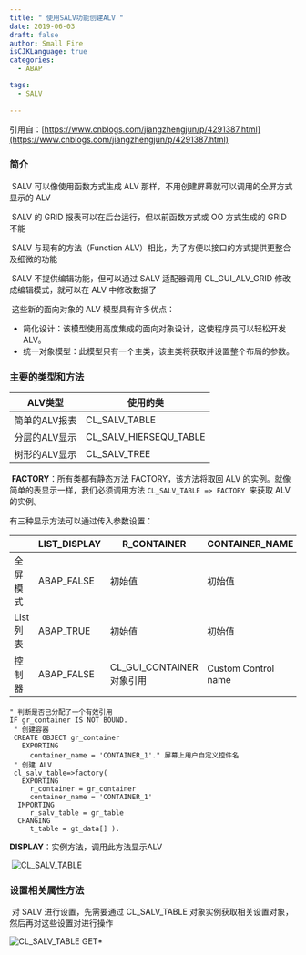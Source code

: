 ```yaml
---
title: " 使用SALV功能创建ALV "
date: 2019-06-03
draft: false
author: Small Fire
isCJKLanguage: true
categories: 
  - ABAP

tags: 
  - SALV
 
---
```


引用自：[https://www.cnblogs.com/jiangzhengjun/p/4291387.html](https://www.cnblogs.com/jiangzhengjun/p/4291387.html)



### 简介

​	SALV 可以像使用函数方式生成 ALV 那样，不用创建屏幕就可以调用的全屏方式显示的 ALV

​	SALV 的 GRID 报表可以在后台运行，但以前函数方式或 OO 方式生成的 GRID 不能

​	SALV 与现有的方法（Function ALV）相比，为了方便以接口的方式提供更整合及细微的功能

​	SALV 不提供编辑功能，但可以通过 SALV 适配器调用 CL_GUI_ALV_GRID 修改成编辑模式，就可以在 ALV 中修改数据了

​	这些新的面向对象的 ALV 模型具有许多优点：

- 简化设计：该模型使用高度集成的面向对象设计，这使程序员可以轻松开发 ALV。
- 统一对象模型：此模型只有一个主类，该主类将获取并设置整个布局的参数。



### 主要的类型和方法

| ALV类型       | 使用的类               |
| ------------- | ---------------------- |
| 简单的ALV报表 | CL_SALV_TABLE          |
| 分层的ALV显示 | CL_SALV_HIERSEQU_TABLE |
| 树形的ALV显示 | CL_SALV_TREE           |

​	**FACTORY**：所有类都有静态方法 FACTORY，该方法将取回 ALV 的实例。就像简单的表显示一样，我们必须调用方法 `CL_SALV_TABLE => FACTORY `来获取 ALV 的实例。

 有三种显示方法可以通过传入参数设置：

|          | LIST_DISPLAY | R_CONTAINER               | CONTAINER_NAME      |
| -------- | ------------ | ------------------------- | ------------------- |
| 全屏模式 | ABAP_FALSE   | 初始值                    | 初始值              |
| List列表 | ABAP_TRUE    | 初始值                    | 初始值              |
| 控制器   | ABAP_FALSE   | CL_GUI_CONTAINER 对象引用 | Custom Control name |

```JS
" 判断是否已分配了一个有效引用
IF gr_container IS NOT BOUND.
 " 创建容器
 CREATE OBJECT gr_container
   EXPORTING
     container_name = 'CONTAINER_1'." 屏幕上用户自定义控件名
 " 创建 ALV
 cl_salv_table=>factory(
   EXPORTING
     r_container = gr_container
     container_name = 'CONTAINER_1'
  IMPORTING
     r_salv_table = gr_table
  CHANGING
     t_table = gt_data[] ).
```
**DISPLAY**：实例方法，调用此方法显示ALV

​	![CL_SALV_TABLE](/images/ABAP/SALV1.png)

### 设置相关属性方法

​	对 SALV 进行设置，先需要通过 CL_SALV_TABLE 对象实例获取相关设置对象，然后再对这些设置对进行操作

![CL_SALV_TABLE GET*](/images/ABAP/SALV2.png)